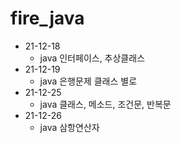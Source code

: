 # fire_java
* 21-12-18
  * java 인터페이스, 추상클래스
* 21-12-19
  * java 은행문제 클래스 별로
* 21-12-25
  * java 클래스, 메소드, 조건문, 반복문
* 21-12-26
  * java 삼항연산자
